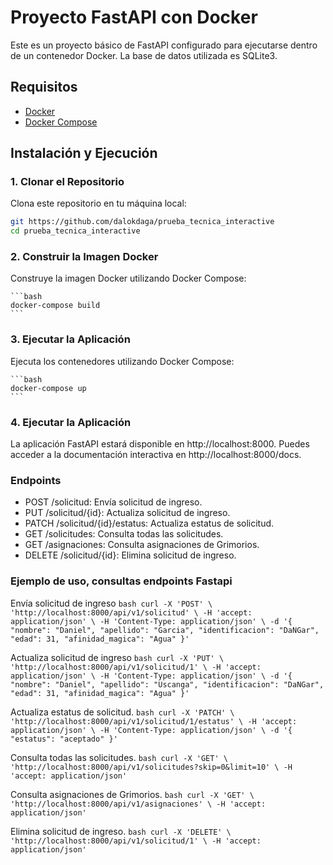 # Proyecto FastAPI con Docker

Este es un proyecto básico de FastAPI configurado para ejecutarse dentro de un contenedor Docker. La base de datos utilizada es SQLite3.


## Requisitos

- [Docker](https://www.docker.com/)
- [Docker Compose](https://docs.docker.com/compose/)

## Instalación y Ejecución

### 1. Clonar el Repositorio

Clona este repositorio en tu máquina local:

```bash
git https://github.com/dalokdaga/prueba_tecnica_interactive
cd prueba_tecnica_interactive
```

### 2. Construir la Imagen Docker
Construye la imagen Docker utilizando Docker Compose:

    ```bash
    docker-compose build
    ```

### 3. Ejecutar la Aplicación
Ejecuta los contenedores utilizando Docker Compose:

    ```bash
    docker-compose up
    ```
### 4. Ejecutar la Aplicación
La aplicación FastAPI estará disponible en http://localhost:8000. Puedes acceder a la documentación interactiva en http://localhost:8000/docs.

### Endpoints
- POST /solicitud: Envía solicitud de ingreso.
- PUT /solicitud/{id}: Actualiza solicitud de ingreso.
- PATCH /solicitud/{id}/estatus: Actualiza estatus de solicitud.
- GET /solicitudes: Consulta todas las solicitudes.
- GET /asignaciones: Consulta asignaciones de Grimorios.
- DELETE /solicitud/{id}: Elimina solicitud de ingreso.

### Ejemplo de uso, consultas endpoints Fastapi
Envía solicitud de ingreso
    ```bash
        curl -X 'POST' \
        'http://localhost:8000/api/v1/solicitud' \
        -H 'accept: application/json' \
        -H 'Content-Type: application/json' \
        -d '{
        "nombre": "Daniel",
        "apellido": "Garcia",
        "identificacion": "DaNGar",
        "edad": 31,
        "afinidad_magica": "Agua"
        }'
    ```

Actualiza solicitud de ingreso
    ```bash
        curl -X 'PUT' \
        'http://localhost:8000/api/v1/solicitud/1' \
        -H 'accept: application/json' \
        -H 'Content-Type: application/json' \
        -d '{
        "nombre": "Daniel",
        "apellido": "Uscanga",
        "identificacion": "DaNGar",
        "edad": 31,
        "afinidad_magica": "Agua"
        }'
    ```

Actualiza estatus de solicitud.
    ```bash
        curl -X 'PATCH' \
        'http://localhost:8000/api/v1/solicitud/1/estatus' \
        -H 'accept: application/json' \
        -H 'Content-Type: application/json' \
        -d '{
        "estatus": "aceptado"
        }'
    ```

Consulta todas las solicitudes.
    ```bash
        curl -X 'GET' \
        'http://localhost:8000/api/v1/solicitudes?skip=0&limit=10' \
        -H 'accept: application/json'
    ```

Consulta asignaciones de Grimorios.
    ```bash
        curl -X 'GET' \
        'http://localhost:8000/api/v1/asignaciones' \
        -H 'accept: application/json'
    ```

Elimina solicitud de ingreso.
    ```bash
        curl -X 'DELETE' \
        'http://localhost:8000/api/v1/solicitud/1' \
        -H 'accept: application/json'
    ```
